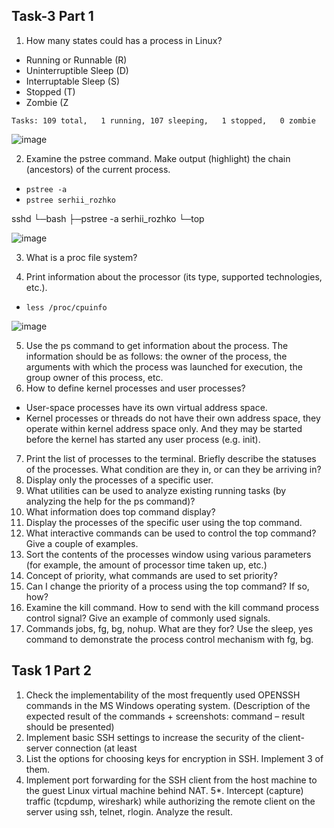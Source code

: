 ## Task-3 Part 1 ##
1. How many states could has a process in Linux?

  - Running or Runnable (R)
  - Uninterruptible Sleep (D)
  - Interruptable Sleep (S)
  - Stopped (T)
  - Zombie (Z

  `Tasks: 109 total,   1 running, 107 sleeping,   1 stopped,   0 zombie`

![image](https://github.com/pronetware-it/DevOps_for_Unix/blob/main/linux-base/Task-3/3-1.gif)

2. Examine the pstree command. Make output (highlight) the chain (ancestors) of the current
   process.



  - `pstree -a`
  - `pstree serhii_rozhko`

 sshd
  └─bash
      ├─pstree -a serhii_rozhko
      └─top


![image](https://github.com/pronetware-it/DevOps_for_Unix/blob/main/linux-base/Task-3/3-2.gif)

3. What is a proc file system?

4. Print information about the processor (its type, supported technologies, etc.).

  - `less /proc/cpuinfo`

![image](https://github.com/pronetware-it/DevOps_for_Unix/blob/main/linux-base/Task-3/3-4.gif)


5. Use the ps command to get information about the process. The information should be as
follows: the owner of the process, the arguments with which the process was launched for
execution, the group owner of this process, etc.
6. How to define kernel processes and user processes?
 
 - User-space processes have its own virtual address space.
 - Kernel processes or threads do not have their own address space, 
   they operate within kernel address space only. And they may be started before the kernel 
   has started any user process (e.g. init).


7. Print the list of processes to the terminal. Briefly describe the statuses of the processes.
What condition are they in, or can they be arriving in?
8. Display only the processes of a specific user.
9. What utilities can be used to analyze existing running tasks (by analyzing the help for the ps
command)?
10. What information does top command display?
12. Display the processes of the specific user using the top command.
12. What interactive commands can be used to control the top command? Give a couple of
examples.
13. Sort the contents of the processes window using various parameters (for example, the
amount of processor time taken up, etc.)
14. Concept of priority, what commands are used to set priority?
15. Can I change the priority of a process using the top command? If so, how?
16. Examine the kill command. How to send with the kill command
process control signal? Give an example of commonly used signals.
17. Commands jobs, fg, bg, nohup. What are they for? Use the sleep, yes command to
demonstrate the process control mechanism with fg, bg.
## Task 1 Part 2 ##
1. Check the implementability of the most frequently used OPENSSH commands in the MS
Windows operating system. (Description of the expected result of the commands +
screenshots: command – result should be presented)
2. Implement basic SSH settings to increase the security of the client-server connection (at least
3. List the options for choosing keys for encryption in SSH. Implement 3 of them.
4. Implement port forwarding for the SSH client from the host machine to the guest Linux
virtual machine behind NAT.
5*. Intercept (capture) traffic (tcpdump, wireshark) while authorizing the remote client on the
server using ssh, telnet, rlogin. Analyze the result.
